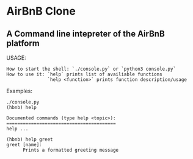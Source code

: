 # AirBnB Clone
## A Command line intepreter of the AirBnB platform
USAGE:
```
How to start the shell: `./console.py` or `python3 console.py`
How to use it: `help` prints list of availiable functions
       	       `help <function>` prints function description/usage
```
Examples:
```
./console.py
(hbnb) help

Documented commands (type help <topic>):
========================================
help ...

(hbnb) help greet
greet [name]:
      Prints a formatted greeting message
```
